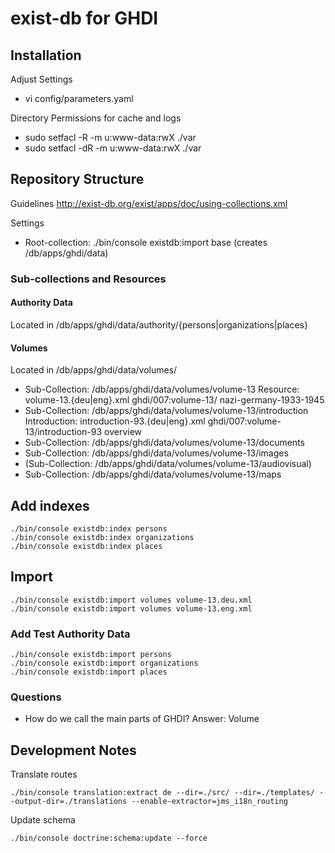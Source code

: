 exist-db for GHDI
=================

Installation
------------
Adjust Settings

- vi config/parameters.yaml

Directory Permissions for cache and logs

- sudo setfacl -R -m u:www-data:rwX ./var
- sudo setfacl -dR -m u:www-data:rwX ./var

## Repository Structure

Guidelines http://exist-db.org/exist/apps/doc/using-collections.xml

Settings

* Root-collection: ./bin/console existdb:import base (creates /db/apps/ghdi/data)


### Sub-collections and Resources

#### Authority Data
Located in /db/apps/ghdi/data/authority/{persons|organizations|places}

#### Volumes
Located in /db/apps/ghdi/data/volumes/

* Sub-Collection: /db/apps/ghdi/data/volumes/volume-13
  Resource: volume-13.{deu|eng}.xml
  <idno type="DTAID">ghdi/007:volume-13/</idno>
  <idno type="DTADirName">nazi-germany-1933-1945</idno>
* Sub-Collection: /db/apps/ghdi/data/volumes/volume-13/introduction
  Introduction: introduction-93.{deu|eng}.xml
  <idno type="DTAID">ghdi/007:volume-13/introduction-93</idno>
  <idno type="DTADirName">overview</idno>
* Sub-Collection: /db/apps/ghdi/data/volumes/volume-13/documents
* Sub-Collection: /db/apps/ghdi/data/volumes/volume-13/images
* (Sub-Collection: /db/apps/ghdi/data/volumes/volume-13/audiovisual)
* Sub-Collection: /db/apps/ghdi/data/volumes/volume-13/maps

## Add indexes

    ./bin/console existdb:index persons
    ./bin/console existdb:index organizations
    ./bin/console existdb:index places

## Import
    ./bin/console existdb:import volumes volume-13.deu.xml
    ./bin/console existdb:import volumes volume-13.eng.xml

### Add Test Authority Data

    ./bin/console existdb:import persons
    ./bin/console existdb:import organizations
    ./bin/console existdb:import places


### Questions

* How do we call the main parts of GHDI? Answer: Volume

Development Notes
-----------------

Translate routes

    ./bin/console translation:extract de --dir=./src/ --dir=./templates/ --output-dir=./translations --enable-extractor=jms_i18n_routing

Update schema

    ./bin/console doctrine:schema:update --force
